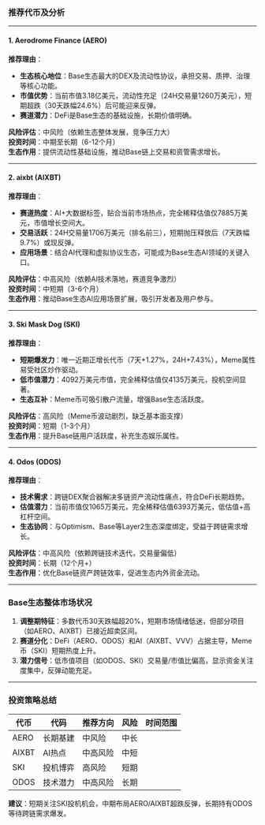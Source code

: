 ### **推荐代币及分析**

---

#### **1. Aerodrome Finance (AERO)**  
**推荐理由**：  
- **生态核心地位**：Base生态最大的DEX及流动性协议，承担交易、质押、治理等核心功能。  
- **市值优势**：当前市值3.18亿美元，流动性充足（24H交易量1260万美元），短期超跌（30天跌幅24.6%）后可能迎来反弹。  
- **赛道潜力**：DeFi是Base生态的基础设施，长期价值明确。  

**风险评估**：中风险（依赖生态整体发展，竞争压力大）  
**投资时间**：中期至长期（6-12个月）  
**生态作用**：提供流动性基础设施，推动Base链上交易和资管需求增长。

---

#### **2. aixbt (AIXBT)**  
**推荐理由**：  
- **赛道热度**：AI+大数据标签，贴合当前市场热点，完全稀释估值仅7885万美元，市值增长空间大。  
- **交易活跃**：24H交易量1706万美元（排名前三），短期抛压释放后（7天跌幅9.7%）或现反弹。  
- **应用场景**：结合AI代理和虚拟协议生态，可能成为Base生态AI领域的关键入口。  

**风险评估**：中高风险（依赖AI技术落地，赛道竞争激烈）  
**投资时间**：中短期（3-6个月）  
**生态作用**：推动Base生态AI应用场景扩展，吸引开发者及用户参与。

---

#### **3. Ski Mask Dog (SKI)**  
**推荐理由**：  
- **短期爆发力**：唯一近期正增长代币（7天+1.27%，24H+7.43%），Meme属性易受社区炒作驱动。  
- **低市值潜力**：4092万美元市值，完全稀释估值仅4135万美元，投机空间显著。  
- **生态互补**：Meme币可吸引散户流量，增强Base生态活跃度。  

**风险评估**：高风险（Meme币波动剧烈，缺乏基本面支撑）  
**投资时间**：短期（1-3个月）  
**生态作用**：提升Base链用户活跃度，补充生态娱乐属性。

---

#### **4. Odos (ODOS)**  
**推荐理由**：  
- **技术需求**：跨链DEX聚合器解决多链资产流动性痛点，符合DeFi长期趋势。  
- **估值潜力**：当前市值仅1065万美元，完全稀释估值6393万美元，低估值+高杠杆空间。  
- **生态协同**：与Optimism、Base等Layer2生态深度绑定，受益于跨链需求增长。  

**风险评估**：中高风险（依赖跨链技术迭代，交易量偏低）  
**投资时间**：长期（12个月+）  
**生态作用**：优化Base链资产跨链效率，促进生态内外资金流动。

---

### **Base生态整体市场状况**  
1. **调整期特征**：多数代币30天跌幅超20%，短期市场情绪低迷，但部分项目（如AERO、AIXBT）已接近超卖区间。  
2. **赛道分化**：DeFi（AERO、ODOS）和AI（AIXBT、VVV）占据主导，Meme币（SKI）短期热度上升。  
3. **潜力信号**：低市值项目（如ODOS、SKI）交易量/市值比偏高，显示资金关注度集中，反弹动能充足。  

---

### **投资策略总结**  
| 代币   | 代码   | 推荐方向       | 风险  | 时间范围   |  
|--------|--------|----------------|-------|------------|  
| AERO   | 长期基建 | 中风险         | 中长  |  
| AIXBT  | AI热点  | 中高风险       | 中短  |  
| SKI    | 投机博弈 | 高风险         | 短期  |  
| ODOS   | 技术潜力 | 中高风险       | 长期  |  

**建议**：短期关注SKI投机机会，中期布局AERO/AIXBT超跌反弹，长期持有ODOS等待跨链需求爆发。